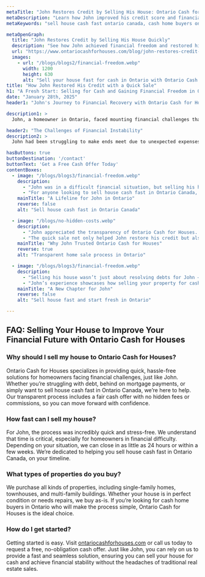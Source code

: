 ```yaml
---
metaTitle: "John Restores Credit by Selling His House: Ontario Cash for Houses Success Story | Ontario Cash for Houses"
metaDescription: "Learn how John improved his credit score and financial stability by selling his house quickly with Ontario Cash for Houses. Discover a hassle-free way to sell house cash fast in Ontario Canada."
metaKeywords: "sell house cash fast ontario canada, cash home buyers ontario, Ontario Cash for Houses, sell house cash fast ontario"

metaOpenGraph:
  title: "John Restores Credit by Selling His House Quickly"
  description: "See how John achieved financial freedom and restored his credit by selling his house for cash with Ontario Cash for Houses. A trusted solution for homeowners in Ontario."
  url: "https://www.ontariocashforhouses.com/blog/john-restores-credit-sell-house-cash-fast-ontario"
  images:
    - url: "/blogs/blogs2/financial-freedom.webp"
      width: 1200
      height: 630
      alt: "Sell your house fast for cash in Ontario with Ontario Cash for Houses"
title: "How John Restored His Credit with a Quick Sale"
h1: "A Fresh Start: Selling for Cash and Gaining Financial Freedom in Ontario"
date: "January 28th, 2025"
header1: "John's Journey to Financial Recovery with Ontario Cash for Houses"

description1: >
  John, a homeowner in Ontario, faced mounting financial challenges that affected his credit score and overall stability. With growing debt and the pressure of managing mortgage payments, John needed a quick and reliable solution to regain control of his finances. Discover how Ontario Cash for Houses provided the perfect way to sell house cash fast in Ontario Canada, allowing John to restore his credit and achieve peace of mind.

header2: "The Challenges of Financial Instability"
description2: >
  John had been struggling to make ends meet due to unexpected expenses and job uncertainty. Falling behind on mortgage payments had a significant impact on his credit score, making it even harder to recover. The stress of financial instability was overwhelming. When John discovered Ontario Cash for Houses, he realized he could sell his home quickly and avoid the lengthy traditional selling process. The ability to sell as-is, without repairs or staging, made the decision easy for John.

hasButtons: true
buttonDestination: '/contact'
buttonText: 'Get a Free Cash Offer Today'
contentBoxes:
  - image: "/blogs/blogs3/financial-freedom.webp"
    description:
      - "John was in a difficult financial situation, but selling his house for cash gave him the opportunity to start over. The team at Ontario Cash for Houses offered him a fair price, enabling him to pay off debts and improve his credit score."
      - "For anyone looking to sell house cash fast in Ontario Canada, Ontario Cash for Houses provides a seamless solution. From the initial offer to the closing, their efficient process eliminates stress for homeowners."
    mainTitle: "A Lifeline for John in Ontario"
    reverse: false
    alt: "Sell house cash fast in Ontario Canada"

  - image: "/blogs/no-hidden-costs.webp"
    description: 
      - "John appreciated the transparency of Ontario Cash for Houses. With no hidden fees, commissions, or delays, he knew exactly what to expect throughout the process. This honesty gave him the confidence to proceed quickly."
      - "The quick sale not only helped John restore his credit but also gave him financial stability. If you’re searching for cash home buyers in Ontario, their team ensures a fair and straightforward experience."
    mainTitle: "Why John Trusted Ontario Cash for Houses"
    reverse: true
    alt: "Transparent home sale process in Ontario"

  - image: "/blogs/blogs3/financial-freedom.webp"
    description: 
      - "Selling his house wasn’t just about resolving debts for John – it was about creating a brighter future. Thanks to Ontario Cash for Houses, he was able to start over without the burden of overdue mortgage payments."
      - "John’s experience showcases how selling your property for cash can be a turning point. For homeowners looking to sell house cash fast in Ontario, Ontario Cash for Houses offers the perfect solution to regain control and achieve peace of mind."
    mainTitle: "A New Chapter for John"
    reverse: false
    alt: "Sell house fast and start fresh in Ontario"

---
```


## **FAQ: Selling Your House to Improve Your Financial Future with Ontario Cash for Houses**

### **Why should I sell my house to Ontario Cash for Houses?**
Ontario Cash for Houses specializes in providing quick, hassle-free solutions for homeowners facing financial challenges, just like John. Whether you’re struggling with debt, behind on mortgage payments, or simply want to sell house cash fast in Ontario Canada, we’re here to help. Our transparent process includes a fair cash offer with no hidden fees or commissions, so you can move forward with confidence.

### **How fast can I sell my house?**
For John, the process was incredibly quick and stress-free. We understand that time is critical, especially for homeowners in financial difficulty. Depending on your situation, we can close in as little as 24 hours or within a few weeks. We’re dedicated to helping you sell house cash fast in Ontario Canada, on your timeline.

### **What types of properties do you buy?**
We purchase all kinds of properties, including single-family homes, townhouses, and multi-family buildings. Whether your house is in perfect condition or needs repairs, we buy as-is. If you’re looking for cash home buyers in Ontario who will make the process simple, Ontario Cash for Houses is the ideal choice.

### **How do I get started?**
Getting started is easy. Visit [ontariocashforhouses.com](https://www.ontariocashforhouses.com) or call us today to request a free, no-obligation cash offer. Just like John, you can rely on us to provide a fast and seamless solution, ensuring you can sell your house for cash and achieve financial stability without the headaches of traditional real estate sales.
